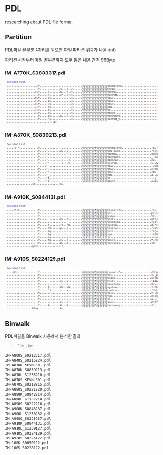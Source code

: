 # PDL
researching about PDL file format

## Partition
PDL파일 끝부분 4자리를 읽으면 파일 파티션 위치가 나옴 (int)

파티션 시작부터 파일 끝부분까지 모두 읽은 내용
간격 96Byte

### IM-A770K_S0833317.pdl
![IM-A770K_S0833317.pdl](/image/IM-A770K_S0833317.jpg)

### IM-A870K_S0839213.pdl
![IM-A870K_S0839213.pdl](/image/IM-A870K_S0839213.jpg)

### IM-A910K_S0844131.pdl
![IM-A910K_S0844131.pdl](/image/IM-A910K_S0844131.jpg)

### IM-A910S_S0224129.pdl
![IM-A910S_S0224129.pdl](/image/IM-A910S_S0224129.jpg)

## Binwalk
PDL파일을 Binwalk 사용해서 분석한 결과
>File List
<pre><code>IM-A800S_S0212317.pdl
IM-A840S_S0215224.pdl
IM-A870K_KFVN.S01.pdl
IM-A870K_S0839213.pdl
IM-A870L_S1235210.pdl
IM-A870S_KFVN.S01.pdl
IM-A870S_S0218215.pdl
IM-A880S_S0221220.pdl
IM-A890K_S0842214.pdl
IM-A890L_S1237219.pdl
IM-A890S_S0222216.pdl
IM-A900K_S0843237.pdl
IM-A900L_S1238232.pdl
IM-A900S_S0223237.pdl
IM-A910K_S0844131.pdl
IM-A910L_S1239127.pdl
IM-A910S_S0224129.pdl
IM-A920S_S0225122.pdl
IM-100K_S0850122.pdl
IM-100S_S0228122.pdl
</code></pre>
